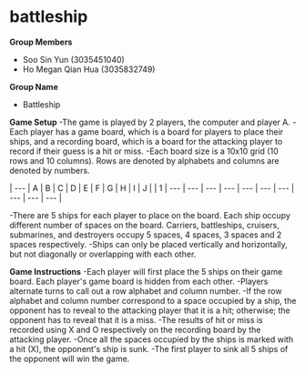 # battleship

**Group Members**

- Soo Sin Yun (3035451040)
- Ho Megan Qian Hua (3035832749)

**Group Name**
- Battleship

**Game Setup**
-The game is played by 2 players, the computer and player A.
-Each player has a game board, which is a board for players to place their ships, and a recording board, which is a board for the attacking player to record if their guess is a hit or miss.
-Each board size is a 10x10 grid (10 rows and 10 columns). Rows are denoted by alphabets and columns are denoted by numbers.

| --- | A | B | C | D | E | F | G | H | I | J |
| 1 | --- | --- | --- | --- | --- | --- | --- | --- | --- | --- | 



-There are 5 ships for each player to place on the board. Each ship occupy different number of spaces on the board. Carriers, battleships, cruisers, submarines, and destroyers occupy 5 spaces, 4 spaces, 3 spaces and 2 spaces respectively.
-Ships can only be placed vertically and horizontally, but not diagonally or overlapping with each other.

**Game Instructions**
-Each player will first place the 5 ships on their game board. Each player's game board is hidden from each other.
-Players alternate turns to call out a row alphabet and column number. 
-If the row alphabet and column number correspond to a space occupied by a ship, the opponent has to reveal to the attacking player that it is a hit; otherwise; the opponent has to reveal that it is a miss.
-The results of hit or miss is recorded using X and O respectively on the recording board by the attacking player.
-Once all the spaces occupied by the ships is marked with a hit (X), the opponent's ship is sunk.
-The first player to sink all 5 ships of the opponent will win the game.

